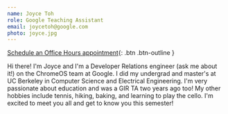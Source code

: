 ```yaml
---
name: Joyce Toh
role: Google Teaching Assistant
email: joycetoh@google.com
photo: joyce.jpg
---
```


[Schedule an Office Hours appointment](https://calendar.app.google/Rs8h6BmWVkTjSEsT8){: .btn .btn-outline }

Hi there! I'm Joyce and I'm a Developer Relations engineer (ask me about it!) on the ChromeOS team at Google. I did my undergrad and master's at UC Berkeley in Computer Science and Electrical Engineering. I'm very passionate about education and was a GIR TA two years ago too! My other hobbies include tennis, hiking, baking, and learning to play the cello. I'm excited to meet you all and get to know you this semester! 
